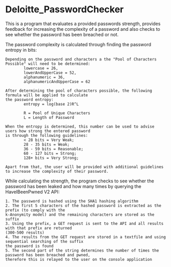 # Deloitte_PasswordChecker
This is a program that evaluates a provided passwords strength, provides feedback for increasing the complexity of a password and also checks to see whether the password has been breached or not.

The password complexity is calculated through finding the password entropy in bits:
```
Depending on the password and characters a the "Pool of Characters Possible" will need to be determined:
        lowercase = 26,
        lowerAndUpperCase = 52,
        alphanumeric = 36,
        alphanumericAndUpperCase = 62
        
After determining the pool of characters possible, the following formula will be applied to calculate 
the password entropy:
        entropy = log(base 2)R^L
        
        R = Pool of Unique Characters
        L = Length of Password
        
When the entropy is determined, this number can be used to advise users how strong the entered password
is through the following guidelines:
        < 28 bits = Very Weak;
        28 - 35 bits = Weak;
        36 - 59 bits = Reasonable;
        60 - 127 bits = Strong;
        128+ bits = Very Strong;
        
Apart from that, the user will be provided with additional guidelines to increase the complexity of their password.
```

While calculating the strength, the program checks to see whether the password has been leaked and how
many times by querying the HaveIBeenPwned V2 API:
```
1. The password is hashed using the SHA1 hashing algorithm
2. The first 5 characters of the hashed password is extracted as the prefix (to comply with the 
k-Anonymity model) and the remaining characters are stored as the suffix
3. Using the prefix, a GET request is sent to the API and all results with that prefix are returned 
(300-500 results)
4. The results from the GET request are stored in a textfile and using sequential searching of the suffix 
the password is found
5. The second part of the string determines the number of times the password has been breached and pwned,
therefore this is relayed to the user on the console application
```

